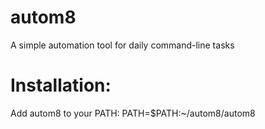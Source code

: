 # autom8
A simple automation tool for daily command-line tasks
# Installation:
Add autom8 to your PATH:  PATH=$PATH:~/autom8/autom8
